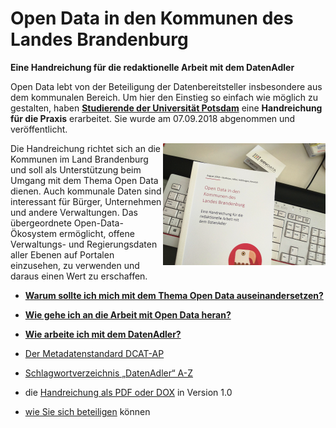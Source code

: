 # Open Data in den Kommunen des Landes Brandenburg
**Eine Handreichung für die redaktionelle Arbeit mit dem DatenAdler**

Open Data lebt von der Beteiligung der Datenbereitsteller insbesondere aus dem kommunalen Bereich. Um hier den Einstieg so einfach wie möglich zu gestalten, haben **[Studierende der Universität Potsdam](Projektchronik.md)** eine **Handreichung für die Praxis** erarbeitet. Sie wurde am 07.09.2018 abgenommen und veröffentlicht.

<p><img align="right" src="img/IMG_20180919_115851.jpg?raw=true" alt="Foto" width=260 title="Foto einer gedruckte Ausgabe auf einer Tastatur-">
<p>Die Handreichung richtet sich an die Kommunen im Land Brandenburg und soll als Unterstützung beim Umgang mit dem Thema Open
Data dienen. Auch kommunale Daten sind interessant für Bürger, Unternehmen
und andere Verwaltungen. Das übergeordnete Open-Data-Ökosystem
ermöglicht, offene Verwaltungs- und Regierungsdaten aller Ebenen auf
Portalen einzusehen, zu verwenden und daraus einen Wert zu erschaffen.
</p>

* **[Warum sollte ich mich mit dem Thema Open Data auseinandersetzen?](handreichung-gesamt.md#warum-sollte-ich-mich-mit-dem-thema-open-data-auseinandersetzen)**
* **[Wie gehe ich an die Arbeit mit Open Data heran?](handreichung-gesamt.md#wie-gehe-ich-an-die-arbeit-mit-open-data-heran)**
* **[Wie arbeite ich mit dem DatenAdler?](handreichung-gesamt.md#wie-arbeite-ich-mit-dem-datenadler)**

* [Der Metadatenstandard DCAT-AP](handreichung-gesamt.md#der-metadatenstandard-dcat-ap)
* [Schlagwortverzeichnis „DatenAdler“ A-Z](handreichung-gesamt.md#schlagwortverzeichnis-datenadler-a-z)

* die [Handreichung als PDF oder DOX](docs) in Version 1.0
* [wie Sie sich beteiligen](CONTRIBUTING.md) können
